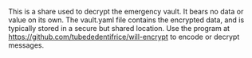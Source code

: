 This is a share used to decrypt the emergency vault.
It bears no data or value on its own.
The vault.yaml file contains the encrypted data, and is typically stored in a secure but shared location.
Use the program at https://github.com/tubededentifrice/will-encrypt to encode or decrypt messages.
